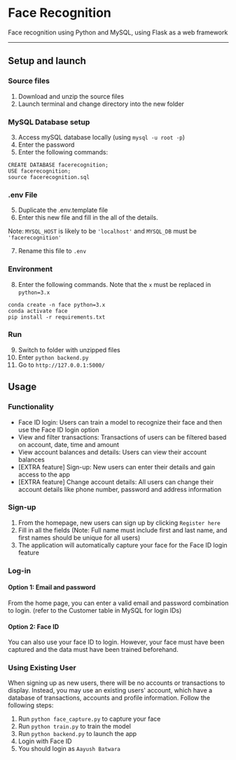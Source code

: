 # Face Recognition

Face recognition using Python and MySQL, using Flask as a web framework

*******

## Setup and launch

### Source files
1. Download and unzip the source files
2. Launch terminal and change directory into the new folder

### MySQL Database setup
3. Access mySQL database locally (using `mysql -u root -p`)
4. Enter the password
5. Enter the following commands:
```
CREATE DATABASE facerecognition;
USE facerecognition;
source facerecognition.sql
```
### .env File
5. Duplicate the .env.template file
6. Enter this new file and fill in the all of the details. 

Note: `MYSQL_HOST` is likely to be `'localhost'` and `MYSQL_DB` must be `'facerecognition'`

7. Rename this file to `.env`

### Environment
8. Enter the following commands. Note that the `x` must be replaced in `python=3.x`
```
conda create -n face python=3.x
conda activate face
pip install -r requirements.txt
```
### Run
9. Switch to folder with unzipped files
10. Enter `python backend.py`
11. Go to `http://127.0.0.1:5000/`

## Usage
### Functionality
- Face ID login: Users can train a model to recognize their face and then use the Face ID login option
- View and filter transactions: Transactions of users can be filtered based on account, date, time and amount
- View account balances and details: Users can view their account balances 
- [EXTRA feature] Sign-up: New users can enter their details and gain access to the app
- [EXTRA feature] Change account details: All users can change their account details like phone number, password and address information

### Sign-up
1. From the homepage, new users can sign up by clicking `Register here`
2. Fill in all the fields (Note: Full name must include first and last name, and first names should be unique for all users)
3. The application will automatically capture your face for the Face ID login feature

### Log-in
#### Option 1: Email and password
From the home page, you can enter a valid email and password combination to login. (refer to the Customer table in MySQL for login IDs)
#### Option 2: Face ID
You can also use your face ID to login. However, your face must have been captured and the data must have been trained beforehand. 

### Using Existing User
When signing up as new users, there will be no accounts or transactions to display. Instead, you may use an existing users' account, which have a database of transactions, accounts and profile information. Follow the following steps:

1. Run `python face_capture.py` to capture your face
2. Run `python train.py` to train the model
3. Run `python backend.py` to launch the app
4. Login with Face ID
5. You should login as `Aayush Batwara`


